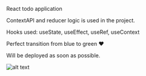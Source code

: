 React todo application

ContextAPI and reducer logic is used in the project.

Hooks used: useState, useEffect, useRef, useContext

Perfect transition from blue to green ❤

Will be deployed as soon as possible.

![alt text](https://pasteboard.co/FRfBcay9NW68.png)
